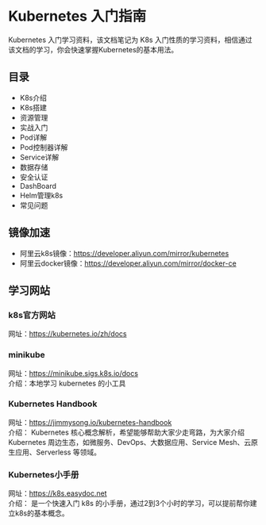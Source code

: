 # Kubernetes 入门指南

Kubernetes 入门学习资料，该文档笔记为 K8s 入门性质的学习资料，相信通过该文档的学习，你会快速掌握Kubernetes的基本用法。


## 目录

- K8s介绍
- K8s搭建
- 资源管理
- 实战入门
- Pod详解
- Pod控制器详解
- Service详解
- 数据存储
- 安全认证
- DashBoard
- Helm管理k8s
- 常见问题

## 镜像加速

- 阿里云k8s镜像：https://developer.aliyun.com/mirror/kubernetes
- 阿里云docker镜像：https://developer.aliyun.com/mirror/docker-ce

## 学习网站

### k8s官方网站

网址：https://kubernetes.io/zh/docs

### minikube

网址：https://minikube.sigs.k8s.io/docs  
介绍：本地学习 kubernetes 的小工具

### Kubernetes Handbook

网址：https://jimmysong.io/kubernetes-handbook  
介绍： Kubernetes 核心概念解析，希望能够帮助大家少走弯路，为大家介绍 Kubernetes 周边生态，如微服务、DevOps、大数据应用、Service Mesh、云原生应用、Serverless 等领域。

### Kubernetes小手册

网址：https://k8s.easydoc.net  
介绍： 是一个快速入门 k8s 的小手册，通过2到3个小时的学习，可以提前帮你建立k8s的基本概念。